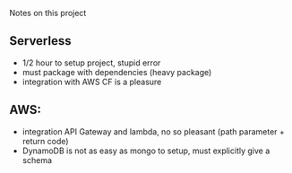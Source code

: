Notes on this project


## Serverless
 * 1/2 hour to setup project, stupid error
 * must package with dependencies (heavy package)
 * integration with AWS CF is a pleasure

## AWS:
 * integration API Gateway and lambda, no so pleasant (path parameter + return code)
 * DynamoDB is not as easy as mongo to setup, must explicitly give a schema
